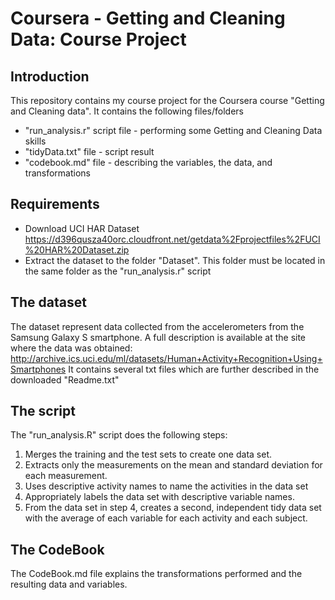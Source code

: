 # Coursera - Getting and Cleaning Data: Course Project

## Introduction

This repository contains my course project for the Coursera course 
"Getting and Cleaning data". It contains the following files/folders

- "run_analysis.r" script file - performing some Getting and Cleaning Data skills
- "tidyData.txt" file - script result
- "codebook.md" file - describing the variables, the data, and transformations 

## Requirements

- Download UCI HAR Dataset 
https://d396qusza40orc.cloudfront.net/getdata%2Fprojectfiles%2FUCI%20HAR%20Dataset.zip
- Extract the dataset to the folder "Dataset". This folder must be located in 
the same folder as the "run_analysis.r" script


## The dataset

The dataset represent data collected from the accelerometers from the Samsung 
Galaxy S smartphone. A full description is available at the site where the data 
was obtained:
http://archive.ics.uci.edu/ml/datasets/Human+Activity+Recognition+Using+Smartphones
It contains several txt files which are further described in the downloaded 
"Readme.txt"


## The script

The "run_analysis.R" script does the following steps:
  1. Merges the training and the test sets to create one data set.
  2. Extracts only the measurements on the mean and standard deviation for each 
  measurement. 
  3. Uses descriptive activity names to name the activities in the data set
  4. Appropriately labels the data set with descriptive variable names. 
  5. From the data set in step 4, creates a second, independent tidy data set with
the average of each variable for each activity and each subject.


## The CodeBook

The CodeBook.md file explains the transformations performed and the resulting 
data and variables.
